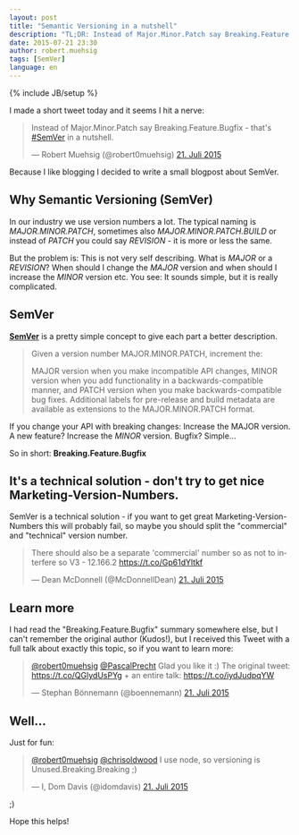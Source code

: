 ```yaml
---
layout: post
title: "Semantic Versioning in a nutshell"
description: "TL;DR: Instead of Major.Minor.Patch say Breaking.Feature.Bugfix"
date: 2015-07-21 23:30
author: robert.muehsig
tags: [SemVer]
language: en
---
```

{% include JB/setup %}

I made a short tweet today and it seems I hit a nerve:

<blockquote class="twitter-tweet" lang="de"><p lang="en" dir="ltr">Instead of Major.Minor.Patch say Breaking.Feature.Bugfix - that&#39;s <a href="https://twitter.com/hashtag/SemVer?src=hash">#SemVer</a> in a nutshell.</p>&mdash; Robert Muehsig (@robert0muehsig) <a href="https://twitter.com/robert0muehsig/status/623397900274561024">21. Juli 2015</a></blockquote>
<script async src="//platform.twitter.com/widgets.js" charset="utf-8"></script>

Because I like blogging I decided to write a small blogpost about SemVer.

## Why Semantic Versioning (SemVer)

In our industry we use version numbers a lot. The typical naming is *MAJOR.MINOR.PATCH*, sometimes also *MAJOR.MINOR.PATCH.BUILD* or instead of *PATCH* you could say *REVISION* - it is more or less the same.  

But the problem is: This is not very self describing. What is *MAJOR* or a *REVISION*? When should I change the *MAJOR* version and when should I increase the *MINOR* version etc.
You see: It sounds simple, but it is really complicated.

## SemVer

__[SemVer](http://semver.org/)__ is a pretty simple concept to give each part a better description.

> Given a version number MAJOR.MINOR.PATCH, increment the:
> 
> MAJOR version when you make incompatible API changes,
> MINOR version when you add functionality in a backwards-compatible manner, and
> PATCH version when you make backwards-compatible bug fixes.
> Additional labels for pre-release and build metadata are available as extensions to the MAJOR.MINOR.PATCH format.

If you change your API with breaking changes: Increase the MAJOR version. A new feature? Increase the *MINOR* version. Bugfix? Simple... 

So in short: __Breaking.Feature.Bugfix__

## It's a technical solution - don't try to get nice Marketing-Version-Numbers.

SemVer is a technical solution - if you want to get great Marketing-Version-Numbers this will probably fail, so maybe you should split the "commercial" and "technical" version number.

<blockquote class="twitter-tweet" lang="de"><p lang="en" dir="ltr">There should also be a separate &#39;commercial&#39; number so as not to interfere so V3 - 12.166.2 <a href="https://t.co/Gp61dYltkf">https://t.co/Gp61dYltkf</a></p>&mdash; Dean McDonnell (@McDonnellDean) <a href="https://twitter.com/McDonnellDean/status/623422780739072000">21. Juli 2015</a></blockquote>
<script async src="//platform.twitter.com/widgets.js" charset="utf-8"></script>

## Learn more

I had read the "Breaking.Feature.Bugfix" summary somewhere else, but I can't remember the original author (Kudos!), but I received this Tweet with a full talk about exactly this topic, so if you want to learn more:

<blockquote class="twitter-tweet" lang="de"><p lang="en" dir="ltr"><a href="https://twitter.com/robert0muehsig">@robert0muehsig</a> <a href="https://twitter.com/PascalPrecht">@PascalPrecht</a> Glad you like it :) The original tweet: <a href="https://t.co/QGlydUsPYg">https://t.co/QGlydUsPYg</a> + an entire talk: <a href="https://t.co/iydJudpqYW">https://t.co/iydJudpqYW</a></p>&mdash; Stephan Bönnemann (@boennemann) <a href="https://twitter.com/boennemann/status/623451396386476032">21. Juli 2015</a></blockquote>
<script async src="//platform.twitter.com/widgets.js" charset="utf-8"></script>

## Well...

Just for fun:

<blockquote class="twitter-tweet" lang="de"><p lang="en" dir="ltr"><a href="https://twitter.com/robert0muehsig">@robert0muehsig</a> <a href="https://twitter.com/chrisoldwood">@chrisoldwood</a> I use node, so versioning is Unused.Breaking.Breaking ;)</p>&mdash; I, Dom Davis (@idomdavis) <a href="https://twitter.com/idomdavis/status/623492934734872576">21. Juli 2015</a></blockquote>
<script async src="//platform.twitter.com/widgets.js" charset="utf-8"></script>

;)

Hope this helps!
